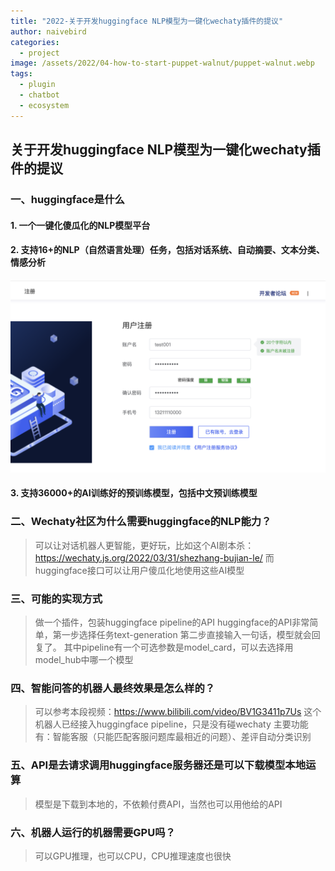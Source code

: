 ```yaml
---
title: "2022-关于开发huggingface NLP模型为一键化wechaty插件的提议"
author: naivebird
categories:
  - project
image: /assets/2022/04-how-to-start-puppet-walnut/puppet-walnut.webp
tags:
  - plugin
  - chatbot
  - ecosystem
---
```


## 关于开发huggingface NLP模型为一键化wechaty插件的提议


### 一、huggingface是什么

#### 1. 一个一键化傻瓜化的NLP模型平台

#### 2. 支持16+的NLP（自然语言处理）任务，包括对话系统、自动摘要、文本分类、情感分析


![img](/assets/2022/04-how-to-start-puppet-walnut/2.webp)

#### 3. 支持36000+的AI训练好的预训练模型，包括中文预训练模型

### 二、Wechaty社区为什么需要huggingface的NLP能力？

> 可以让对话机器人更智能，更好玩，比如这个AI剧本杀：
> https://wechaty.js.org/2022/03/31/shezhang-bujian-le/
> 而huggingface接口可以让用户傻瓜化地使用这些AI模型

### 三、可能的实现方式

> 做一个插件，包装huggingface pipeline的API
> huggingface的API非常简单，第一步选择任务text-generation
> 第二步直接输入一句话，模型就会回复了。
> 其中pipeline有一个可选参数是model_card，可以去选择用model_hub中哪一个模型

### 四、智能问答的机器人最终效果是怎么样的？

> 可以参考本段视频：https://www.bilibili.com/video/BV1G3411p7Us
> 这个机器人已经接入huggingface pipeline，只是没有碰wechaty
> 主要功能有：智能客服（只能匹配客服问题库最相近的问题）、差评自动分类识别

### 五、API是去请求调用huggingface服务器还是可以下载模型本地运算

> 模型是下载到本地的，不依赖付费API，当然也可以用他给的API

### 六、机器人运行的机器需要GPU吗？

> 可以GPU推理，也可以CPU，CPU推理速度也很快